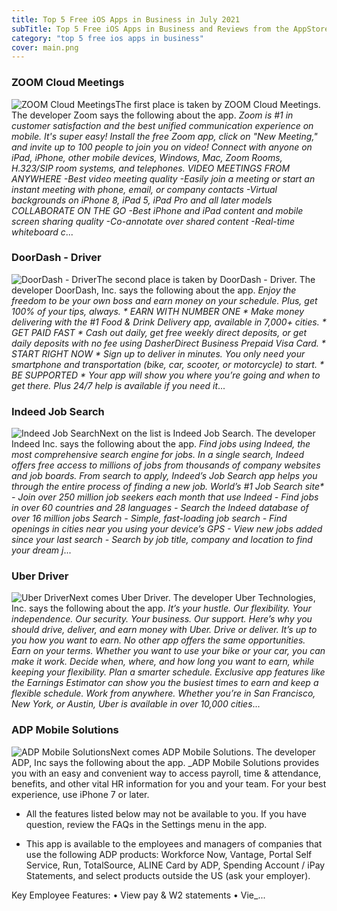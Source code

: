 ```yaml
---
title: Top 5 Free iOS Apps in Business in July 2021
subTitle: Top 5 Free iOS Apps in Business and Reviews from the AppStore in July 2021.
category: "top 5 free ios apps in business"
cover: main.png
---
```


### ZOOM Cloud Meetings

![ZOOM Cloud Meetings](https://is1-ssl.mzstatic.com/image/thumb/Purple125/v4/0d/f1/8d/0df18d21-83a2-12ac-b139-092920e4c5ee/AppIcon-0-1x_U007emarketing-0-9-0-85-220.png/100x100bb.png)The first place is taken by ZOOM Cloud Meetings. The developer Zoom says the following about the app. _Zoom is #1 in customer satisfaction and the best unified communication experience on mobile.  It's super easy! Install the free Zoom app, click on "New Meeting," and invite up to 100 people to join you on video! Connect with anyone on iPad, iPhone, other mobile devices, Windows, Mac, Zoom Rooms, H.323/SIP room systems, and telephones.  VIDEO MEETINGS FROM ANYWHERE -Best video meeting quality -Easily join a meeting or start an instant meeting with phone, email, or company contacts -Virtual backgrounds on iPhone 8, iPad 5, iPad Pro and all later models  COLLABORATE ON THE GO -Best iPhone and iPad content and mobile screen sharing quality -Co-annotate over shared content -Real-time whiteboard c_...

### DoorDash - Driver

![DoorDash - Driver](https://is4-ssl.mzstatic.com/image/thumb/Purple115/v4/ff/b7/3b/ffb73b96-22e4-5a14-2678-ae353ab03bad/AppIcon-0-1x_U007emarketing-0-5-0-85-220.png/100x100bb.png)The second place is taken by DoorDash - Driver. The developer DoorDash, Inc. says the following about the app. _Enjoy the freedom to be your own boss and earn money on your schedule. Plus, get 100% of your tips, always.  *    EARN WITH NUMBER ONE   * Make money delivering with the #1 Food & Drink Delivery app, available in 7,000+ cities.  *   GET PAID FAST   * Cash out daily, get free weekly direct deposits, or get daily deposits with no fee using DasherDirect Business Prepaid Visa Card.   *   START RIGHT NOW   * Sign up to deliver in minutes. You only need your smartphone and transportation (bike, car, scooter, or motorcycle) to start.  *   BE SUPPORTED   * Your app will show you where you’re going and when to get there. Plus 24/7 help is available if you need it_...

### Indeed Job Search

![Indeed Job Search](https://is3-ssl.mzstatic.com/image/thumb/Purple125/v4/e0/48/44/e048447c-702a-23db-5f7c-8e1c4283cefc/AppIcon-0-0-1x_U007emarketing-0-0-0-10-0-0-sRGB-0-0-0-GLES2_U002c0-512MB-85-220-0-0.png/100x100bb.png)Next on the list is Indeed Job Search. The developer Indeed Inc. says the following about the app. _Find jobs using Indeed, the most comprehensive search engine for jobs. In a single search, Indeed offers free access to millions of jobs from thousands of company websites and job boards.  From search to apply, Indeed’s Job Search app helps you through the entire process of finding a new job.  World’s #1 Job Search site* - Join over 250 million job seekers each month that use Indeed - Find jobs in over 60 countries and 28 languages - Search the Indeed database of over 16 million jobs  Search - Simple, fast-loading job search  - Find openings in cities near you using your device’s GPS - View new jobs added since your last search - Search by job title, company and location to find your dream j_...

### Uber Driver

![Uber Driver](https://is5-ssl.mzstatic.com/image/thumb/Purple125/v4/a6/11/8e/a6118e20-974c-a9b9-e7b4-33b4c0cbec22/AppIcon-0-0-1x_U007emarketing-0-0-0-7-0-0-sRGB-0-0-0-GLES2_U002c0-512MB-85-220-0-0.png/100x100bb.png)Next comes Uber Driver. The developer Uber Technologies, Inc. says the following about the app. _It’s your hustle.  Our flexibility. Your independence. Our security. Your business. Our support. Here’s why you should drive, deliver, and earn money with Uber.   Drive or deliver. It’s up to you how you want to earn. No other app offers the same opportunities.   Earn on your terms.  Whether you want to use your bike or your car, you can make it work. Decide when, where, and how long you want to earn, while keeping your flexibility.  Plan a smarter schedule.  Exclusive app features like the Earnings Estimator can show you the busiest times to earn and keep a flexible schedule.  Work from anywhere.  Whether you’re in San Francisco, New York, or Austin, Uber is available in over 10,000 cities_...

### ADP Mobile Solutions

![ADP Mobile Solutions](https://is4-ssl.mzstatic.com/image/thumb/Purple125/v4/71/75/06/7175069d-d792-ee44-541b-eb7871c0cee6/AppIcon-0-0-1x_U007emarketing-0-0-0-9-0-0-sRGB-0-0-0-GLES2_U002c0-512MB-85-220-0-0.png/100x100bb.png)Next comes ADP Mobile Solutions. The developer ADP, Inc says the following about the app. _ADP Mobile Solutions provides you with an easy and convenient way to access payroll, time & attendance, benefits, and other vital HR information for you and your team.  For your best experience, use iPhone 7 or later.   - All the features listed below may not be available to you. If you have question, review the FAQs in the Settings menu in the app.   - This app is available to the employees and managers of companies that use the following ADP products: Workforce Now, Vantage, Portal Self Service, Run, TotalSource, ALINE Card by ADP, Spending Account / iPay Statements, and select products outside the US (ask your employer).   Key Employee Features:  • View pay & W2 statements  • Vie_...

